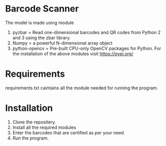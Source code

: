 # Barcode Scanner 
The model is made using module 
  1. pyzbar = Read one-dimensional barcodes and QR codes from Python 2 and 3 using the zbar library.
  2. Numpy  = a powerful N-dimensional array object
  3. python-opencv = Pre-built CPU-only OpenCV packages for Python.
For the installation of the above modules visit https://pypi.org/


# Requirements
requirements.txt caintains all the module needed for running the program.
# Installation
  1. Clone the repositery.
  2. Install all the required modules
  3. Enter the barcodes that are certified as per your need
  4. Run the program.
